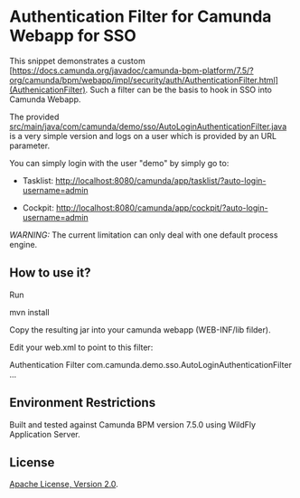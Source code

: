 Authentication Filter for Camunda Webapp for SSO
=========================

This snippet demonstrates a custom [https://docs.camunda.org/javadoc/camunda-bpm-platform/7.5/?org/camunda/bpm/webapp/impl/security/auth/AuthenticationFilter.html](AuthenicationFilter). Such a filter can be the basis to hook in SSO into Camunda Webapp.

The provided [src/main/java/com/camunda/demo/sso/AutoLoginAuthenticationFilter.java](AutoLoginAuthenticationFilter) is a very simple version and logs on a user which is provided by an URL parameter.

You can simply login with the user "demo" by simply go to:

- Tasklist: [http://localhost:8080/camunda/app/tasklist/?auto-login-username=admin](http://localhost:8080/camunda/app/tasklist/?auto-login-username=admin)

- Cockpit: [http://localhost:8080/camunda/app/cockpit/?auto-login-username=admin](http://localhost:8080/camunda/app/cockpit/?auto-login-username=admin)

*WARNING:* The current limitation can only deal with one default process engine.

How to use it?
--------------

Run

 mvn install


Copy the resulting jar into your camunda webapp (WEB-INF/lib filder).

Edit your web.xml to point to this filter:

  <!-- Authentication filter -->
  <filter>
    <filter-name>Authentication Filter</filter-name>
    <filter-class>com.camunda.demo.sso.AutoLoginAuthenticationFilter</filter-class>
  </filter>
  ...

Environment Restrictions
------------------------

Built and tested against Camunda BPM version 7.5.0 using WildFly Application Server.


License
-------

[Apache License, Version 2.0](http://www.apache.org/licenses/LICENSE-2.0).
